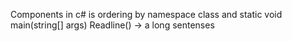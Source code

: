Components in c# is 
ordering  by 
namespace class and 
static void 
main(string[] args) 
Readline() -> a long sentenses 